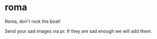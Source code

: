 # roma
Roma, don't rock the boat!

Send your sad images via pr. If they are sad enough we will add them.
